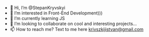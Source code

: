 - 👋 Hi, I’m @StepanKryvskyi
- 👀 I’m interested in Front-End Development)))
- 🌱 I’m currently learning JS
- 💞️ I’m looking to collaborate on cool and interesting projects...
- 📫 How to reach me? Text to me here krivszkijistvan@gmail.com

<!---
StepanKryvskyi/StepanKryvskyi is a ✨ special ✨ repository because its `README.md` (this file) appears on your GitHub profile.
You can click the Preview link to take a look at your changes.
--->

